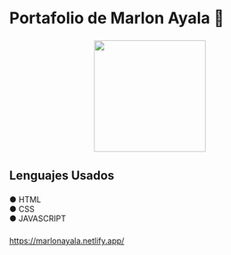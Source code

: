 <h1 align="left">Portafolio de Marlon Ayala 🦅</h1>

###

<div align="center">
  <img height="200" src="https://i.imgflip.com/9a6gof.jpg"  />
</div>

###

<h2 align="left">Lenguajes Usados</h2>

###

<p align="left">● HTML<br>● CSS<br>● JAVASCRIPT</p>

###

https://marlonayala.netlify.app/
